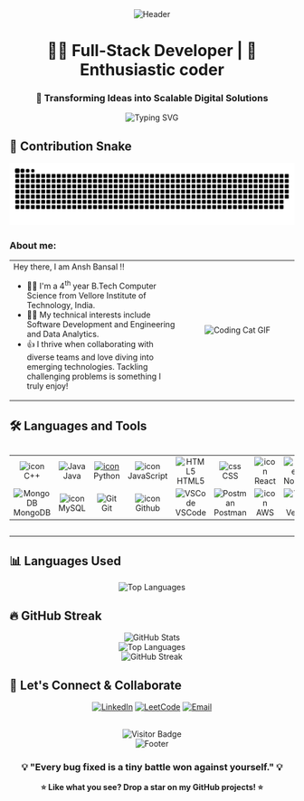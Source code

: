 <div align="center">
  <img src="https://capsule-render.vercel.app/api?type=waving&color=gradient&customColorList=6,11,20&height=200&section=header&text=Ansh%20Bansal&fontSize=80&fontAlignY=35&animation=twinkling&fontColor=white" alt="Header"/>
</div>

<div align="center">
  
  <h1>👨‍💻 Full-Stack Developer | 🌟 Enthusiastic coder</h1>
  <h3>🚀 Transforming Ideas into Scalable Digital Solutions</h3>
  
  <p>
    <img src="https://readme-typing-svg.herokuapp.com?font=Fira+Code&pause=1000&color=6366F1&center=true&vCenter=true&width=435&lines=MERN+Stack+Developer;Problem+Solver;Clean+Code+Enthusiast;Always+Learning+New+Tech" alt="Typing SVG" />
  </p>
</div>




## 🐍 Contribution Snake  

<div align="center">
  <picture>
    <source media="(prefers-color-scheme: dark)" srcset="https://raw.githubusercontent.com/platane/platane/output/github-contribution-grid-snake-dark.svg">
    <source media="(prefers-color-scheme: light)" srcset="https://raw.githubusercontent.com/platane/platane/output/github-contribution-grid-snake.svg">
    <img alt="github contribution grid snake animation" src="https://raw.githubusercontent.com/platane/platane/output/github-contribution-grid-snake.svg">
  </picture>
</div>


### About me:

<table>
  <tr>
    <!-- Left column: About me text -->
    <td style="width: 60%; vertical-align: top;">
      Hey there, I am Ansh Bansal !!  
      <ul>
        <li>🧑‍🎓 I'm a 4<sup>th</sup> year B.Tech Computer Science from Vellore Institute of Technology, India.</li>
        <li>👩‍💻 My technical interests include Software Development and Engineering and Data Analytics.</li>
        <li>👍 I thrive when collaborating with diverse teams and love diving into emerging technologies. Tackling challenging problems is something I truly enjoy!</li>
      </ul>
    </td>
    <td style="width: 40%; text-align: center;">
      <img src="https://media.giphy.com/media/v1.Y2lkPWVjZjA1ZTQ3OWFkNm9zbW9yc3hhZG5hNTVzY2lneGZvemdwd2g1NThhNTNhNjQ1ayZlcD12MV9naWZzX3NlYXJjaCZjdD1n/JqmupuTVZYaQX5s094/giphy.gif" width="250" alt="Coding Cat GIF"/>
    </td>
  </tr>
</table>




## 🛠️ Languages and Tools  
<div style="display: flex; align-items: flex-start; align: center">
<table align="center">
  <tr>
    <td align="center" width="96">
        <img src="https://techstack-generator.vercel.app/cpp-icon.svg" alt="icon" width="65" height="65" />
      <br>C++
    </td>
    <td align="center" width="96">
        <img src="https://skillicons.dev/icons?i=java" width="48" height="48" alt="Java" />
      <br>Java
    </td>
    <td align="center" width="96">
      <a href="#macropower-tech">
        <img src="https://techstack-generator.vercel.app/python-icon.svg" alt="icon" width="65" height="65" />
      </a>
      <br>Python
    </td>
    <td align="center" width="96">
        <img src="https://techstack-generator.vercel.app/js-icon.svg" alt="icon" width="65" height="65" />
      <br>JavaScript
    </td>
    <td align="center" width="96">
        <img src="https://skillicons.dev/icons?i=html" width="48" height="48" alt="HTML5" />
      <br>HTML5
    </td>
    <td align="center" width="96">
        <img src="https://skillicons.dev/icons?i=css" width="48" height="48" alt="css" />
      <br>CSS
    </td>
    <td align="center" width="96">
        <img src="https://techstack-generator.vercel.app/react-icon.svg" alt="icon" width="65" height="65" />
      <br>React
    </td>
    <td align="center" width="96">
        <img src="https://skillicons.dev/icons?i=nodejs" width="48" height="48" alt="Node.js" />
      <br>Node.js
    </td>
    <td align="center" width="96">
        <img src="https://skillicons.dev/icons?i=express" width="48" height="48" alt="Express.js" />
      <br>Express.js
    </td>
  </tr>
  <tr>
    <td align="center" width="96">
        <img src="https://skillicons.dev/icons?i=mongodb" width="48" height="48" alt="MongoDB" />
      <br>MongoDB
    </td>
    <td align="center" width="96">
        <img src="https://techstack-generator.vercel.app/mysql-icon.svg" alt="icon" width="65" height="65" />
      <br>MySQL
    </td>
    <td align="center" width="96"> 
        <img src="https://user-images.githubusercontent.com/25181517/192108372-f71d70ac-7ae6-4c0d-8395-51d8870c2ef0.png" width="48" height="48" alt="Git" />
      <br>Git
    </td>
    <td align="center" width="96">
        <img src="https://techstack-generator.vercel.app/github-icon.svg" alt="icon" width="65" height="65" />
      <br>Github
    </td>
    <td align="center" width="96">
        <img src="https://skillicons.dev/icons?i=vscode" width="48" height="48" alt="VSCode" />
      <br>VSCode
    </td>
    <td align="center" width="96">
        <img src="https://skillicons.dev/icons?i=postman" width="48" height="48" alt="Postman" />
      <br>Postman
    </td>
    <td align="center" width="96">
        <img src="https://techstack-generator.vercel.app/aws-icon.svg" alt="icon" width="65" height="65" />
      <br>AWS
    </td>
    <td align="center" width="96">
        <img src="https://skillicons.dev/icons?i=vercel" width="48" height="48" alt="Vercel" />
      <br>Vercel
    </td>
    <td align="center" width="96">
        <img src="https://techstack-generator.vercel.app/ts-icon.svg" alt="icon" width="65" height="65" />
      <br>TypeScript
    </td>
  </tr>
</table>
<br><br>
</div>


---



## 📊 Languages Used  
<p align="center">
  <img src="https://github-readme-stats.vercel.app/api/top-langs/?username=AnshBansalbpl&layout=compact&theme=tokyonight&hide_border=true&title_color=6C63FF" alt="Top Languages"/>
</p>




## 🔥 GitHub Streak  
<div align="center">
  <picture>
    <source media="(max-width: 768px)" srcset="https://github-readme-stats.vercel.app/api?username=AnshBansalbpl&show_icons=true&theme=tokyonight&include_all_commits=true&count_private=true&border_color=6366f1&hide_title=true">
    <img src="https://github-readme-stats.vercel.app/api?username=AnshBansalbpl&show_icons=true&theme=tokyonight&include_all_commits=true&count_private=true&border_color=6366f1" alt="GitHub Stats"/>
  </picture>
</div>

<div align="center">
  <picture>
    <source media="(max-width: 768px)" srcset="https://github-readme-stats.vercel.app/api/top-langs/?username=AnshBansalbpl&layout=compact&theme=tokyonight&border_color=6366f1&hide_title=true">
    <img src="https://github-readme-stats.vercel.app/api/top-langs/?username=AnshBansalbpl&layout=compact&theme=tokyonight&border_color=6366f1" alt="Top Languages"/>
  </picture>
</div>

<div align="center">
  <img src="https://github-readme-streak-stats.herokuapp.com/?user=AnshBansalbpl&theme=tokyonight&border=6366f1" alt="GitHub Streak"/>
</div>


## 🤝 **Let's Connect & Collaborate**

<div align="center">

[![LinkedIn](https://img.shields.io/badge/LinkedIn-0077B5?style=for-the-badge&logo=linkedin&logoColor=white)](https://www.linkedin.com/in/akshit-singh-843aa2251/)
[![LeetCode](https://img.shields.io/badge/LeetCode-FFA116?style=for-the-badge&logo=leetcode&logoColor=black)](https://leetcode.com/u/Akshit_1204/)
[![Email](https://img.shields.io/badge/Email-D14836?style=for-the-badge&logo=gmail&logoColor=white)](mailto:akshitsinghh.2504@gmail.com)

<br>

<img src="https://visitor-badge.laobi.icu/badge?page_id=AnshBansalbpl&format=true&lcolor=6366f1&rcolor=4f46e5&style=for-the-badge" alt="Visitor Badge"/>

</div>







<div align="center">
  <img src="https://capsule-render.vercel.app/api?type=waving&color=gradient&customColorList=6,11,20&height=100&section=footer" alt="Footer"/>
  
  <h3>💡 "Every bug fixed is a tiny battle won against yourself." 💡</h3>
  
  **⭐ Like what you see? Drop a star on my GitHub projects! ⭐**
</div>





<!--
**akshit040504/akshit040504** is a ✨ _special_ ✨ repository because its `README.md` (this file) appears on your GitHub profile.

Here are some ideas to get you started:

- 🔭 I’m currently working on ...
- 🌱 I’m currently learning ...
- 👯 I’m looking to collaborate on ...
- 🤔 I’m looking for help with ...
- 💬 Ask me about ...
- 📫 How to reach me: ...
- 😄 Pronouns: ...
- ⚡ Fun fact: ...
-->
